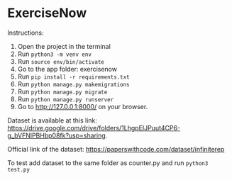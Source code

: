# ExerciseNow
Instructions:
1. Open the project in the terminal
2. Run `python3 -m venv env`
3. Run `source env/bin/activate`
4. Go to the app folder: exercisenow
5. Run `pip install -r requirements.txt`
6. Run `python manage.py makemigrations`
7. Run `python manage.py migrate`
8. Run `python manage.py runserver`
9. Go to http://127.0.0.1:8000/ on your browser.

Dataset is available at this link: https://drive.google.com/drive/folders/1LhgpEIJPuut4CP6-g_bVFNlPBHbp08fk?usp=sharing. 

Official link of the dataset: https://paperswithcode.com/dataset/infiniterep

To test add dataset to the same folder as counter.py
and run `python3 test.py`
